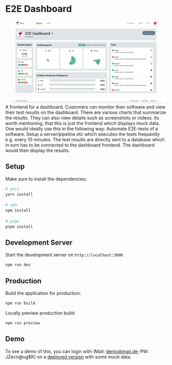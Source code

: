 # E2E Dashboard

![dashboard](newDashboard.png)
A frontend for a dashboard. Customers can monitor their software and view their test results on the dashboard. There are various charts that summarize the results. They can also view details such as screenshots or videos. Its worth mentioning, that this is just the frontend which displays mock data. One would ideally use this in the following way:
Automate E2E-tests of a software. Setup a server/pipeline etc which executes the tests frequently e.g. every 10 minutes. The test results are directly sent to a database which in turn has to be connected to the dashboard frontend. The dashboard would then display the results.

## Setup

Make sure to install the dependencies:

```bash
# yarn
yarn install

# npm
npm install

# pnpm
pnpm install
```

## Development Server

Start the development server on `http://localhost:3000`

```bash
npm run dev
```

## Production

Build the application for production:

```bash
npm run build
```

Locally preview production build:

```bash
npm run preview
```

## Demo

To see a demo of this, you can login with (Mail: demo@mail.de; PW: JZecn@ug$K) on a [deployed version](https://e2e-dashboard.netlify.app/) with some mock data.
